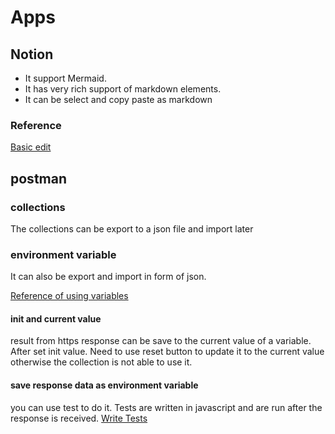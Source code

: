 # Apps

## Notion

- It support Mermaid.
- It has very rich support of markdown elements.
- It can be select and copy paste as markdown

### Reference

[Basic edit](https://www.notion.so/help/writing-and-editing-basics)

## postman

### collections

The collections can be export to a json file and import later

### environment variable

It can also be export and import in form of json.

[Reference of using variables](https://learning.postman.com/docs/sending-requests/variables/)

#### init and current value

result from https response can be save to the current value of a variable.
After set init value. Need to use reset button to update it to the current value otherwise the collection is not able to use it.

#### save response data as environment variable

you can use test to do it. Tests are written in javascript and are run after the response is received. [Write Tests](https://learning.postman.com/docs/writing-scripts/test-scripts/)
